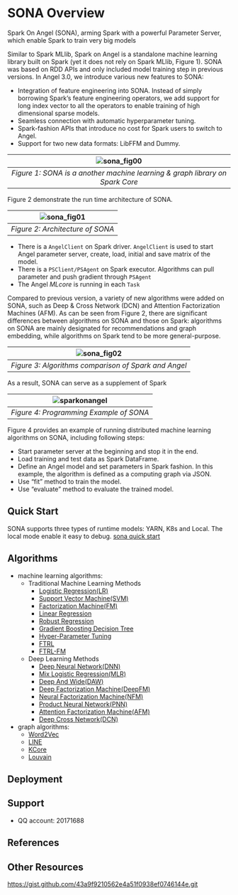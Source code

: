# SONA Overview
Spark On Angel (SONA), arming Spark with a powerful Parameter Server, which enable Spark to train very big models

Similar to Spark MLlib, Spark on Angel is a standalone machine learning library built on Spark (yet it does not rely on Spark MLlib, Figure 1). 
SONA was based on RDD APIs and only included model training step in previous versions. In Angel 3.0, we introduce various new features to SONA:
- Integration of feature engineering into SONA. Instead of simply borrowing Spark’s feature engineering operators, we add support for long index vector to all the operators to enable training of high dimensional sparse models. 
- Seamless connection with automatic hyperparameter tuning.
- Spark-fashion APIs that introduce no cost for Spark users to switch to Angel.
- Support for two new data formats: LibFFM and Dummy.

| ![sona_fig00](docs/imgs/sona_fig00.png) |
|  :----:    |
| *Figure 1: SONA is a another machine learning & graph library on Spark Core*   |

Figure 2 demonstrate the run time architecture of SONA.

| ![sona_fig01](docs/imgs/sona_fig01.png) |
|  :----:    |
| *Figure 2: Architecture of SONA*   |

- There is a `AngelClient` on Spark driver. `AngelClient` is used to start Angel parameter server, create, load, initial and save matrix of the model. 
- There is a `PSClient/PSAgent` on Spark executor. Algorithms can pull parameter and push gradient through `PSAgent`
- The Angel *MLcore* is running in each `Task`

Compared to previous version, a variety of new algorithms were added on SONA, such as Deep & Cross Network (DCN) and 
Attention Factorization Machines (AFM). As can be seen from Figure 2, there are significant differences 
between algorithms on SONA and those on Spark: algorithms on SONA are mainly designated for recommendations 
and graph embedding, while algorithms on Spark tend to be more general-purpose. 

| ![sona_fig02](docs/imgs/sona_fig02.png) |
|  :----:    |
| *Figure 3: Algorithms comparison of Spark and Angel*   |

As a result, SONA can serve as a supplement of Spark

| ![sparkonangel](docs/imgs/sparkonangel.gif) |
|  :----:    |
| *Figure 4: Programming Example of SONA*   |


Figure 4 provides an example of running distributed machine learning algorithms on SONA, including following steps:
- Start parameter server at the beginning and stop it in the end.
- Load training and test data as Spark DataFrame.
- Define an Angel model and set parameters in Spark fashion. In this example, the algorithm is defined as a computing graph via JSON.
- Use “fit” method to train the model. 
- Use “evaluate” method to evaluate the trained model. 


## Quick Start
SONA supports three types of runtime models: YARN, K8s and Local. The local mode enable it easy to debug. 
[sona quick start](./docs/tutorials/sona_quick_start.md)
 
## Algorithms
- machine learning algorithms:
    + Traditional Machine Learning Methods
        - [Logistic Regression(LR)](docs/algo/lr_sona_en.md)
        - [Support Vector Machine(SVM)](docs/algo/svm_sona_en.md)
        - [Factorization Machine(FM)](docs/algo/fm_sona_en.md)
        - [Linear Regression](docs/algo/linreg_sona_en.md)
        - [Robust Regression](docs/algo/robust_sona_en.md)
        - [Gradient Boosting Decision Tree](docs/GBDT.md)
        - [Hyper-Parameter Tuning](docs/AutoML.md)
        - [FTRL](docs/algo/ftrl_lr_sona_en.md)
        - [FTRL-FM](docs/algo/ftrl_fm_sona_en.md)
    + Deep Learning Methods
        - [Deep Neural Network(DNN)](docs/algo/dnn_sona_en.md)
        - [Mix Logistic Regression(MLR)](docs/algo/mlr_sona_en.md)
        - [Deep And Wide(DAW)](docs/algo/daw_sona_en.md)
        - [Deep Factorization Machine(DeepFM)](docs/algo/deepfm_sona_en.md)
        - [Neural Factorization Machine(NFM)](docs/algo/nfm_sona_en.md)
        - [Product Neural Network(PNN)](docs/algo/pnn_sona_en.md)
        - [Attention Factorization Machine(AFM)](docs/algo/afm_sona_en.md)
        - [Deep Cross Network(DCN)](docs/algo/dcn_sona_en.md)
- graph algorithms:
    + [Word2Vec](docs/algo/word2vec_sona_en.md)
    + [LINE](docs/algo/line_sona_en.md)
    + [KCore](docs/algo/kcore_sona_en.md)
    + [Louvain](docs/algo/louvain_sona_en.md)

## Deployment

## Support
- QQ account: 20171688

## References

## Other Resources

https://gist.github.com/43a9f9210562e4a51f0938ef0746144e.git

